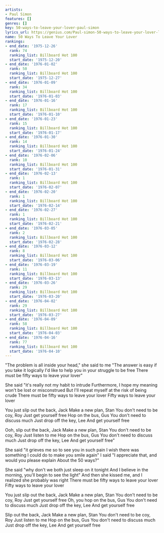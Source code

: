 ```yaml
---
artists:
- Paul Simon
features: []
genres: []
key: 50-ways-to-leave-your-lover-paul-simon
lyrics_url: https://genius.com/Paul-simon-50-ways-to-leave-your-lover-lyrics
name: 50 Ways To Leave Your Lover
rankings:
- end_date: '1975-12-26'
  rank: 74
  ranking_list: Billboard Hot 100
  start_date: '1975-12-20'
- end_date: '1976-01-02'
  rank: 50
  ranking_list: Billboard Hot 100
  start_date: '1975-12-27'
- end_date: '1976-01-09'
  rank: 34
  ranking_list: Billboard Hot 100
  start_date: '1976-01-03'
- end_date: '1976-01-16'
  rank: 17
  ranking_list: Billboard Hot 100
  start_date: '1976-01-10'
- end_date: '1976-01-23'
  rank: 15
  ranking_list: Billboard Hot 100
  start_date: '1976-01-17'
- end_date: '1976-01-30'
  rank: 14
  ranking_list: Billboard Hot 100
  start_date: '1976-01-24'
- end_date: '1976-02-06'
  rank: 10
  ranking_list: Billboard Hot 100
  start_date: '1976-01-31'
- end_date: '1976-02-13'
  rank: 1
  ranking_list: Billboard Hot 100
  start_date: '1976-02-07'
- end_date: '1976-02-20'
  rank: 1
  ranking_list: Billboard Hot 100
  start_date: '1976-02-14'
- end_date: '1976-02-27'
  rank: 1
  ranking_list: Billboard Hot 100
  start_date: '1976-02-21'
- end_date: '1976-03-05'
  rank: 2
  ranking_list: Billboard Hot 100
  start_date: '1976-02-28'
- end_date: '1976-03-12'
  rank: 8
  ranking_list: Billboard Hot 100
  start_date: '1976-03-06'
- end_date: '1976-03-19'
  rank: 11
  ranking_list: Billboard Hot 100
  start_date: '1976-03-13'
- end_date: '1976-03-26'
  rank: 29
  ranking_list: Billboard Hot 100
  start_date: '1976-03-20'
- end_date: '1976-04-02'
  rank: 29
  ranking_list: Billboard Hot 100
  start_date: '1976-03-27'
- end_date: '1976-04-09'
  rank: 58
  ranking_list: Billboard Hot 100
  start_date: '1976-04-03'
- end_date: '1976-04-16'
  rank: 77
  ranking_list: Billboard Hot 100
  start_date: '1976-04-10'
---
```

"The problem is all inside your head," she said to me
"The answer is easy if you take it logically
I'd like to help you in your struggle to be free
There must be fifty ways to leave your lover"

She said "it's really not my habit to intrude
Furthermore, I hope my meaning won't be lost or misconstrued
But I'll repeat myself at the risk of being crude
There must be fifty ways to leave your lover
Fifty ways to leave your lover


You just slip out the back, Jack
Make a new plan, Stan
You don't need to be coy, Roy
Just get yourself free
Hop on the bus, Gus
You don't need to discuss much
Just drop off the key, Lee
And get yourself free

Ooh, slip out the back, Jack
Make a new plan, Stan
You don't need to be coy, Roy
Just listen to me
Hop on the bus, Gus
You don't need to discuss much
Just drop off the key, Lee
And get yourself free"


She said "it grieves me so to see you in such pain
I wish there was something I could do to make you smile again"
I said "I appreciate that, and would you please explain
About the 50 ways?"

She said "why don't we both just sleep on it tonight
And I believe in the morning, you'll begin to see the light"
And then she kissed me, and I realized she probably was right
There must be fifty ways to leave your lover
Fifty ways to leave your lover


You just slip out the back, Jack
Make a new plan, Stan
You don't need to be coy, Roy
Just get yourself free
Oh, you hop on the bus, Gus
You don't need to discuss much
Just drop off the key, Lee
And get yourself free

Slip out the back, Jack
Make a new plan, Stan
You don't need to be coy, Roy
Just listen to me
Hop on the bus, Gus
You don't need to discuss much
Just drop off the key, Lee
And get yourself free
